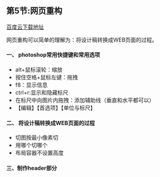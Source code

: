 ## 第5节:网页重构

[百度云下载地址](http://pan.baidu.com/s/1c5jDc6)

网页重构可以简单的理解为：将设计稿转换成WEB页面的过程。

#### 一、 photoshop常用快捷键和常用选项
* alt+鼠标滚轮：缩放
* 按住空格+鼠标左键：拖拽
* f8：显示信息
* ctrl+r:显示和隐藏标尺
* 在标尺中向图片内拖拽：添加辅助线（垂直和水平都可以）
* 【编辑】【首选项】【单位与标尺】


#### 二、 将设计稿转换成WEB页面的过程
* 切图按最小像素切
* 用哪个切哪个
* 布局容器不设置高度

#### 三、制作header部分